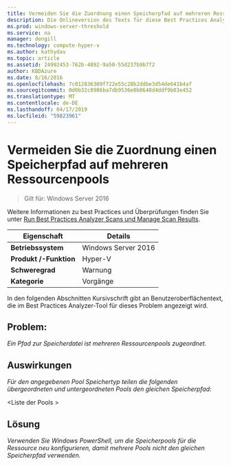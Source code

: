 ```yaml
---
title: Vermeiden Sie die Zuordnung einen Speicherpfad auf mehreren Ressourcenpools
description: Die Onlineversion des Texts für diese Best Practices Analyzer-Regel.
ms.prod: windows-server-threshold
ms.service: na
manager: dongill
ms.technology: compute-hyper-v
ms.author: kathydav
ms.topic: article
ms.assetid: 24992453-762b-4892-9a50-55d237b9b7f2
author: KBDAzure
ms.date: 8/16/2016
ms.openlocfilehash: 7c012836309f722e55c28b2ddbe3d54de641b4af
ms.sourcegitcommit: 0d0b32c8986ba7db9536e0b8648d4ddf9b03e452
ms.translationtype: MT
ms.contentlocale: de-DE
ms.lasthandoff: 04/17/2019
ms.locfileid: "59823961"
---
```

# <a name="avoid-mapping-one-storage-path-to-multiple-resource-pools"></a>Vermeiden Sie die Zuordnung einen Speicherpfad auf mehreren Ressourcenpools

>Gilt für: Windows Server 2016

Weitere Informationen zu best Practices und Überprüfungen finden Sie unter [Run Best Practices Analyzer Scans und Manage Scan Results](https://go.microsoft.com/fwlink/p/?LinkID=223177).  
  
|Eigenschaft|Details|  
|-|-|  
|**Betriebssystem**|Windows Server 2016|  
|**Produkt /-Funktion**|Hyper-V|  
|**Schweregrad**|Warnung|  
|**Kategorie**|Vorgänge|  
  
In den folgenden Abschnitten Kursivschrift gibt an Benutzeroberflächentext, die im Best Practices Analyzer-Tool für dieses Problem angezeigt wird.
  
## <a name="issue"></a>**Problem:**  
*Ein Pfad zur Speicherdatei ist mehreren Ressourcenpools zugeordnet.*  
  
## <a name="impact"></a>**Auswirkungen**  
*Für den angegebenen Pool Speichertyp teilen die folgenden übergeordneten und untergeordneten Pools den gleichen Speicherpfad:*  
  
\<Liste der Pools >  
  
## <a name="resolution"></a>**Lösung**  
*Verwenden Sie Windows PowerShell, um die Speicherpools für die Ressource neu konfigurieren, damit mehrere Pools nicht den gleichen Speicherpfad verwenden.*  
  


